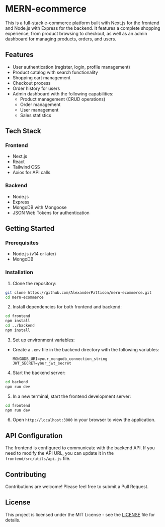 # MERN-ecommerce

This is a full-stack e-commerce platform built with Next.js for the frontend and Node.js with Express for the backend. It features a complete shopping experience, from product browsing to checkout, as well as an admin dashboard for managing products, orders, and users.

## Features

- User authentication (register, login, profile management)
- Product catalog with search functionality
- Shopping cart management
- Checkout process
- Order history for users
- Admin dashboard with the following capabilities:
  - Product management (CRUD operations)
  - Order management
  - User management
  - Sales statistics

## Tech Stack

### Frontend
- Next.js
- React
- Tailwind CSS
- Axios for API calls

### Backend
- Node.js
- Express
- MongoDB with Mongoose
- JSON Web Tokens for authentication

## Getting Started

### Prerequisites
- Node.js (v14 or later)
- MongoDB

### Installation

1. Clone the repository:
  ``` bash
  git clone https://github.com/AlexanderPattison/mern-ecommerce.git
  cd mern-ecommerce
  ```
2. Install dependencies for both frontend and backend:
  ``` bash
  cd frontend
  npm install
  cd ../backend
  npm install
  ```
3. Set up environment variables:
- Create a `.env` file in the backend directory with the following variables:
  ``` plaintext
  MONGODB_URI=your_mongodb_connection_string
  JWT_SECRET=your_jwt_secret
  ```
4. Start the backend server:
  ``` bash
  cd backend
  npm run dev
  ```
5. In a new terminal, start the frontend development server:
  ``` bash
  cd frontend
  npm run dev
  ```
6. Open `http://localhost:3000` in your browser to view the application.

## API Configuration

The frontend is configured to communicate with the backend API. If you need to modify the API URL, you can update it in the `frontend/src/utils/api.js` file.

## Contributing

Contributions are welcome! Please feel free to submit a Pull Request.

## License

This project is licensed under the MIT License - see the [LICENSE](LICENSE) file for details.
